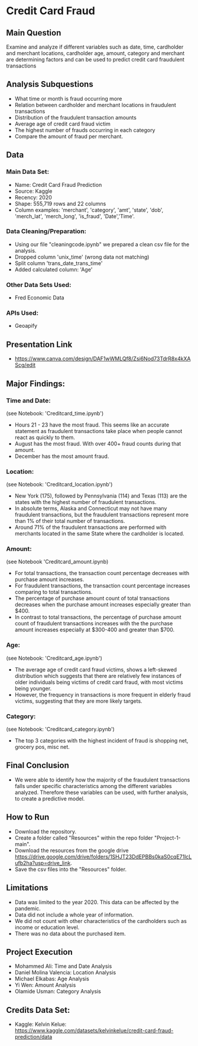 # Credit Card Fraud


## Main Question
Examine and analyze if different variables such as date, time, cardholder and merchant locations, cardholder age, amount, category and merchant are determining factors and can be used to predict credit card fraudulent transactions


## Analysis Subquestions
- What time or month is fraud occurring more
- Relation between cardholder and merchant locations in fraudulent transactions 
- Distribution of the fraudulent transaction amounts
- Average age of credit card fraud victim
- The highest number of frauds occurring in each category
- Compare the amount of fraud per merchant. 


## Data

### Main Data Set:
- Name: Credit Card Fraud Prediction
- Source: Kaggle
- Recency: 2020
- Shape: 555,719 rows and 22 columns
- Column examples: 'merchant', 'category', 'amt', 'state', 'dob', 'merch_lat', 'merch_long', 'is_fraud', 'Date','Time'.

### Data Cleaning/Preparation:
- Using our file "cleaningcode.ipynb" we prepared a clean csv file for the analysis.
- Dropped column 'unix_time' (wrong data not matching)
- Split column 'trans_date_trans_time'
- Added calculated column: 'Age'

### Other Data Sets Used:
- Fred Economic Data

### APIs Used:
- Geoapify


## Presentation Link
- https://www.canva.com/design/DAF1wWMLQf8/Zsi6Nod73TdrR8x4kXAScg/edit


## Major Findings:

### Time and Date:
(see Notebook: 'Creditcard_time.ipynb')
- Hours 21 - 23 have the most fraud. This seems like an accurate statement as fraudulent transactions take place when people cannot react as quickly to them. 
- August has the most fraud. With over 400+ fraud counts during that amount.
- December has the most amount fraud.

### Location:
(see Notebook: 'Creditcard_location.ipynb')
- New York (175), followed by Pennsylvania (114) and Texas (113) are the states with the highest number of fraudulent transactions.
- In absolute terms, Alaska and Connecticut may not have many fraudulent transactions, but the fraudulent transactions represent more than 1% of their total number of transactions.
- Around 71% of the fraudulent transactions are performed with merchants located in the same State where the cardholder is located.

### Amount:
(see Notebook 'Creditcard_amount.ipynb)
- For total transactions, the transaction count percentage decreases with purchase amount increases.
- For fraudulent transactions, the transaction count percentage increases comparing to total transactions.
- The percentage of purchase amount count of total transactions decreases when the purchase amount increases especially greater than $400.
- In contrast to total transactions, the percentage of purchase amount count of fraudulent transactions increases with the the purchase amount increases especially at $300-400 and greater than $700.

### Age:
(see Notebook: 'Creditcard_age.ipynb')
- The average age of credit card fraud victims, shows a left-skewed distribution which suggests that there are relatively few instances of older individuals being victims of credit card fraud, with most victims being younger.
- However, the frequency in transactions is more frequent in elderly fraud victims, suggesting that they are more likely targets.

### Category:
(see Notebook: 'Creditcard_category.ipynb')
- The top 3 categories with the highest incident of fraud is shopping net, grocery pos, misc net.


## Final Conclusion
- We were able to identify how the majority of the fraudulent transactions falls under specific characteristics among the different variables analyzed. Therefore these variables can be used, with further analysis, to create a predictive model. 


## How to Run
- Download the repository.
- Create a folder called "Resources" within the repo folder "Project-1-main".
- Download the resources from the google drive https://drive.google.com/drive/folders/1SHJT23DdEPBBs0kaS0cqE71lcLufb2ha?usp=drive_link.
- Save the csv files into the "Resources" folder.


## Limitations
- Data was limited to the year 2020. This data can be affected by the pandemic.
- Data did not include a whole year of information.
- We did not count with other characteristics of the cardholders such as income or education level.
- There was no data about the purchased item.


## Project Execution
- Mohammed Ali: Time and Date Analysis
- Daniel Molina Valencia: Location Analysis
- Michael Elkabas: Age Analysis
- Yi Wen: Amount Analysis
- Olamide Usman: Category Analysis


## Credits Data Set:
- Kaggle: Kelvin Kelue: https://www.kaggle.com/datasets/kelvinkelue/credit-card-fraud-prediction/data